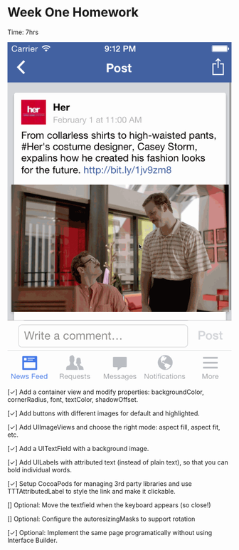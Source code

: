 # Week One Homework
Time: 7hrs

![alt text](https://raw.githubusercontent.com/Bearattacks/Week-One-Homework/master/walkthrough.gif)


[✓] Add a container view and modify properties: backgroundColor, cornerRadius, font, textColor, shadowOffset.

[✓] Add buttons with different images for default and highlighted.

[✓] Add UIImageViews and choose the right mode: aspect fill, aspect fit, etc.

[✓] Add a UITextField with a background image.

[✓] Add UILabels with attributed text (instead of plain text), so that you can bold individual words.

[✓] Setup CocoaPods for managing 3rd party libraries and use TTTAttributedLabel to style the link and make it clickable. 

[] Optional: Move the textfield when the keyboard appears (so close!)

[] Optional: Configure the autoresizingMasks to support rotation

[✓] Optional: Implement the same page programatically without using Interface Builder.